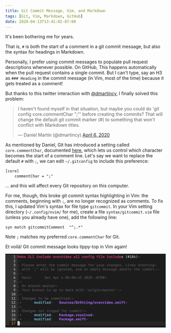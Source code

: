 ```yaml
---
title: Git Commit Message, Vim, and Markdown
tags: [Git, Vim, Markdown, GitHub]
date: 2020-04-13T13:41:02-07:00
---
```


It's been bothering me for years.

That is, `#` is both the start of a comment in a git commit message, but also
the syntax for headings in Markdown.

Personally, I prefer using commit messages to populate pull request descriptions
whenever possible. On GitHub, This happens automatically when the pull request
contains a single commit. But I can't type, say an H3 as `### Heading` in the
commit message (in Vim, most of the time) because it gets treated as a comment!

But thanks to this twitter interaction with [@dmartincy][], I finally solved
this problem:

<blockquote class="twitter-tweet"><p lang="en" dir="ltr">I haven&#39;t found myself in that situation, but maybe you could do &#39;git config core.commentChar &quot;;&quot;&#39; before creating the commits? That will change the default git commit marker (#) to something that won&#39;t conflict with Markdown titles.</p>&mdash; Daniel Martín (@dmartincy) <a href="https://twitter.com/dmartincy/status/1247271508420026368?ref_src=twsrc%5Etfw">April 6, 2020</a></blockquote> <script async src="https://platform.twitter.com/widgets.js" charset="utf-8"></script>


As mentioned by Daniel, Git has introduced a setting called `core.commentChar`,
documented [here][core.commentChar], which lets us control which character
becomes the start of a comment line. Let's say we want to replace the default
`#` with `;`, we can edit `~/.gitconfig` to include this preference:

```
[core]
	commentChar = ";"
```

… and this will affect every Git repository on this computer.

For me, though, this broke git commit syntax highlighting in Vim: the comments,
beginning with `;`, are no longer recognized as comments. To fix this, I updated
Vim's syntax for file type `gitcommit`. In your Vim setting directory
(`~/.config/nvim/` for me), create a file `syntax/gitcommit.vim` file (unless
you already have one), add the following line:

```
syn match gitcommitComment	"^;.*"
```

Note `;` matches my preferred `core.commentChar` for Git.

Et voilà! Git commit message looks tippy-top in Vim again!

![editing git commit in vim, with alternative character being the beginning of a comment](/assets/2020/04/gitcommit.png)

[@dmartincy]: https://twitter.com/dmartincy
[core.commentChar]: https://git-scm.com/docs/git-config#Documentation/git-config.txt-corecommentChar
